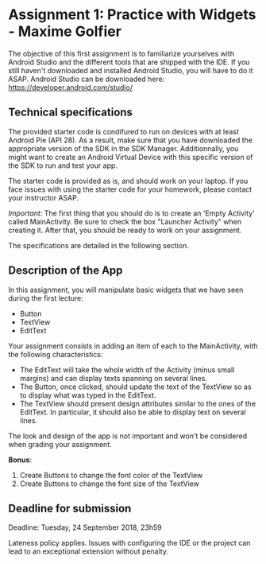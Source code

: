 # Assignment 1: Practice with Widgets - Maxime Golfier

The objective of this first assignment is to familiarize yourselves with
Android Studio and the different tools that are shipped with the IDE. If
you still haven't downloaded and installed Android Studio, you will have
to do it ASAP. Android Studio can be downloaded here:
https://developer.android.com/studio/

## Technical specifications

The provided starter code is condifured to run on devices with at least
Android Pie (API 28). As a result, make sure that you have downloaded
the appropriate version of the SDK in the SDK Manager. Additionnally,
you might want to create an Android Virtual Device with this specific
version of the SDK to run and test your app.

The starter code is provided as is, and should work on your laptop. If
you face issues with using the starter code for your homework, please
contact your instructor ASAP.

*Important*: The first thing that you should do is to create an 'Empty
Activity' called MainActivity. Be sure to check the box "Launcher
Activity" when creating it. After that, you should be ready to work on
your assignment.

The specifications are detailed in the following section.

## Description of the App

In this assignment, you will manipulate basic widgets that we have seen
during the first lecture:

- Button
- TextView
- EditText

Your assignment consists in adding an item of each to the MainActivity,
with the following characteristics:

- The EditText will take the whole width of the Activity (minus small
  margins) and can display texts spanning on several lines.
- The Button, once clicked, should update the text of the TextView so as
  to display what was typed in the EditText.
- The TextView should present design attributes similar to the ones of
  the EditText. In particular, it should also be able to display text on
  several lines.


The look and design of the app is not important and won't be considered
when grading your assignment.

__Bonus__:
1. Create Buttons to change the font color of the TextView
2. Create Buttons to change the font size of the TextView

## Deadline for submission

Deadline: Tuesday, 24 September 2018, 23h59

Lateness policy applies. Issues with configuring the IDE or the project
can lead to an exceptional extension without penalty.